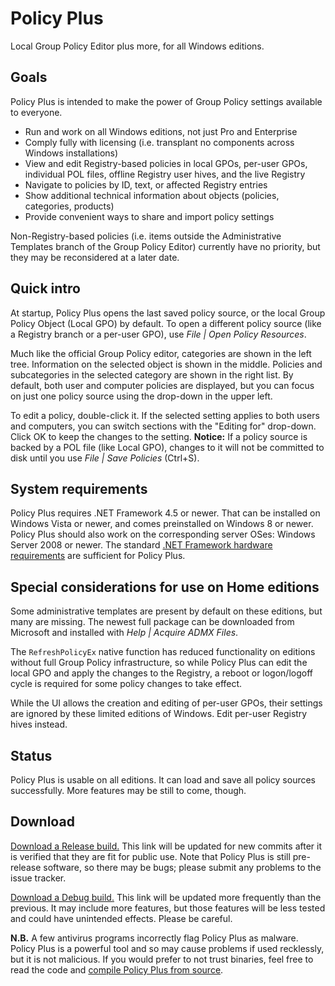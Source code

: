 # Policy Plus
Local Group Policy Editor plus more, for all Windows editions.

## Goals
Policy Plus is intended to make the power of Group Policy settings available to everyone.

* Run and work on all Windows editions, not just Pro and Enterprise
* Comply fully with licensing (i.e. transplant no components across Windows installations)
* View and edit Registry-based policies in local GPOs, per-user GPOs, individual POL files, offline Registry user hives, and the live Registry
* Navigate to policies by ID, text, or affected Registry entries
* Show additional technical information about objects (policies, categories, products)
* Provide convenient ways to share and import policy settings

Non-Registry-based policies (i.e. items outside the Administrative Templates branch of the Group Policy Editor) currently have no priority, 
but they may be reconsidered at a later date.

## Quick intro
At startup, Policy Plus opens the last saved policy source, or the local Group Policy Object (Local GPO) by default.
To open a different policy source (like a Registry branch or a per-user GPO), use *File | Open Policy Resources*.

Much like the official Group Policy editor, categories are shown in the left tree.
Information on the selected object is shown in the middle.
Policies and subcategories in the selected category are shown in the right list.
By default, both user and computer policies are displayed, but you can focus on just one policy source using the drop-down in the upper left.

To edit a policy, double-click it. If the selected setting applies to both users and computers,
you can switch sections with the "Editing for" drop-down. Click OK to keep the changes to the setting.
**Notice:** If a policy source is backed by a POL file (like Local GPO),
changes to it will not be committed to disk until you use *File | Save Policies* (Ctrl+S).

## System requirements
Policy Plus requires .NET Framework 4.5 or newer. That can be installed on Windows Vista or newer,
and comes preinstalled on Windows 8 or newer.
Policy Plus should also work on the corresponding server OSes: Windows Server 2008 or newer.
The standard [.NET Framework hardware requirements](https://docs.microsoft.com/en-us/dotnet/framework/get-started/system-requirements)
are sufficient for Policy Plus.

## Special considerations for use on Home editions
Some administrative templates are present by default on these editions, but many are missing. 
The newest full package can be downloaded from Microsoft and installed with *Help | Acquire ADMX Files*.

The `RefreshPolicyEx` native function has reduced functionality on editions without full Group Policy infrastructure,
so while Policy Plus can edit the local GPO and apply the changes to the Registry, 
a reboot or logon/logoff cycle is required for some policy changes to take effect.

While the UI allows the creation and editing of per-user GPOs, their settings are ignored by these limited editions of Windows. Edit per-user Registry hives instead.

## Status
Policy Plus is usable on all editions. It can load and save all policy sources successfully. More features may be still to come, though.

## Download
[Download a Release build.](https://s3-us-west-2.amazonaws.com/policy-plus/Policy%20Plus.exe)
This link will be updated for new commits after it is verified that they are fit for public use.
Note that Policy Plus is still pre-release software, so there may be bugs; please submit any problems to the issue tracker.

[Download a Debug build.](https://s3-us-west-2.amazonaws.com/policy-plus/PolicyPlusDev.exe)
This link will be updated more frequently than the previous.
It may include more features, but those features will be less tested and could have unintended effects.
Please be careful.

**N.B.** A few antivirus programs incorrectly flag Policy Plus as malware. 
Policy Plus is a powerful tool and so may cause problems if used recklessly, but it is not malicious.
If you would prefer to not trust binaries, feel free to read the code and [compile Policy Plus from source](https://github.com/Fleex255/PolicyPlus/blob/master/COMPILE.md).